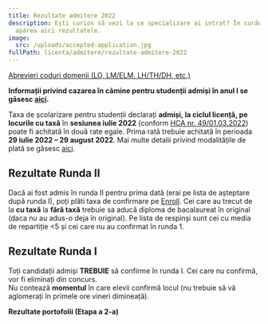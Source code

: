 ```yaml
---
title: Rezultate admitere 2022
description: Ești curios să vezi la ce specializare ai intrat? În curând, vor
  apărea aici rezultatele.
image:
  src: /uploads/accepted-application.jpg
fullPath: licenta/admitere/rezultate-admitere-2022
---
```

[Abrevieri coduri domenii (LO, LM/ELM, LH/TH/DH, etc.)](https://admitere.ac.upt.ro/uploads/coduri-domenii.pdf)

**Informații privind cazarea în cămine pentru studenții admiși în anul I se găsesc [aici](https://admitere.ac.upt.ro/uploads/info-utile-2022-cazare.pdf).**

Taxa de școlarizare pentru studenții declarați **admiși, la ciclul licență, pe locurile cu taxă** în **sesiunea iulie 2022** (conform [HCA nr. 49/01.03.2022](http://www.upt.ro/img/files/hca/2022/HCA_49_01.03.2022_privind_taxele_de_studii_pentru_anul_universitar_2022-2023.pdf)) poate fi achitată în două rate egale. Prima rată trebuie achitată în perioada **29 iulie 2022 – 29 august 2022**.
Mai multe detalii privind modalitățile de plată se găsesc [aici](https://ac.upt.ro/wp-content/uploads/2022/07/Informare-17645-din-2022-7-13.pdf).

## Rezultate Runda II

Dacă ai fost admis în runda II pentru prima dată (erai pe lista de așteptare după runda I), poți plăti taxa de confirmare pe [Enroll](https://admitere.upt.ro/). Cei care au trecut de la **cu taxă** la **fără taxă** trebuie sa aducă diploma de bacalaureat în original (daca nu au adus-o deja în original). Pe lista de respinși sunt cei cu media de repartiție <5 și cei care nu au confirmat în runda 1.

<Attachment label="Rezultate Candidați Tip Bacalaureat + Lista de așteptare (poți fi admis în runda următoare) + Lista respinși" file="/uploads/r2-bacalaureat-asteptare-respinsi.pdf"></Attachment>

<Attachment label="Rezultate candidați olimpici" file="/uploads/r2-olimpici.pdf"></Attachment>

<Attachment label="Rezultate candidați respinși (media de repartiție < 5) sau nu au confirmat în Runda I " file="/uploads/r2-respinsi.pdf"></Attachment>

<Attachment label="Rezultate candidați sportivi" file="/uploads/r2-sportivi.pdf"></Attachment>

<Attachment label="Rezultate candidați mediu rural" file="/uploads/r2-mediulrural.pdf"></Attachment>

<Attachment label="Rezultate candidați Etnie romă" file="/uploads/r2-etnieroma.pdf"></Attachment>

<Attachment label="Rezultate Candidați Centre de Plasament " file="/uploads/r2-centredeplasament.pdf"></Attachment>

<Attachment label="Rezultate candidați locuri SRI" file="/uploads/r2-candidatisri.pdf"></Attachment>

## Rezultate Runda I

Toți candidații admiși **TREBUIE** să confirme în runda I. Cei care nu confirmă, vor fi eliminați din concurs. \
Nu contează **momentul** în care elevii confirmă locul (nu trebuie să vă aglomerați în primele ore vineri dimineață). 

<Attachment label="Rezultate Candidați Tip Bacalaureat + Lista de așteptare (poți fi admis în rundele următoare) + Lista respinși" file="/uploads/r1-bacalaureat-asteptare-respinsi-.pdf"></Attachment>

<Attachment label="Rezultate candidați olimpici" file="/uploads/r1-olimpici.pdf"></Attachment>

<Attachment label="Rezultate candidați respinși (media de repartiție < 5)" file="/uploads/r1-respinsi.pdf"></Attachment>

<Attachment label="Rezultate candidați sportivi" file="/uploads/r1-sportivi.pdf"></Attachment>

<Attachment label="Rezultate candidați mediu rural" file="/uploads/r1-mediulrural.pdf"></Attachment>

<Attachment label="Rezultate candidați Etnie romă" file="/uploads/r1-etnieroma.pdf"></Attachment>

<Attachment label="Rezultate Candidați Centre de Plasament " file="/uploads/r1-centredeplasament.pdf"></Attachment>

<Attachment label="Rezultate candidați locuri SRI" file="/uploads/r1-candidatilocurisri.pdf"></Attachment>

**Rezultate portofolii (Etapa a 2-a)**

<Attachment label="Rezultate finale portofoliu de realizări (14.07.2022)" file="/uploads/rezultateportofoliu_etapa2.pdf"></Attachment>